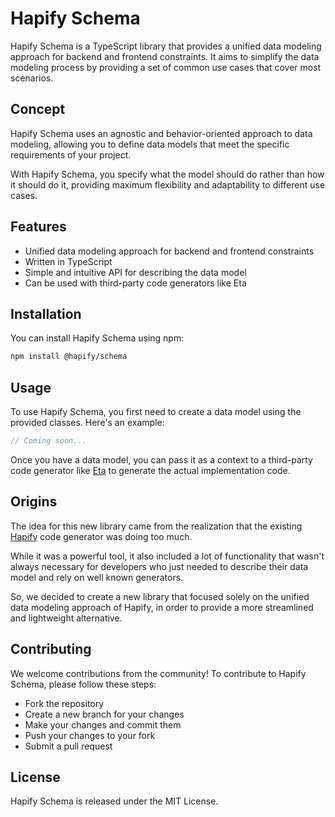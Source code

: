 # Hapify Schema

Hapify Schema is a TypeScript library that provides a unified data modeling approach for backend and frontend constraints.
It aims to simplify the data modeling process by providing a set of common use cases that cover most scenarios.

## Concept

Hapify Schema uses an agnostic and behavior-oriented approach to data modeling,
allowing you to define data models that meet the specific requirements of your project.

With Hapify Schema, you specify what the model should do rather than how it should do it,
providing maximum flexibility and adaptability to different use cases.

## Features

- Unified data modeling approach for backend and frontend constraints
- Written in TypeScript
- Simple and intuitive API for describing the data model
- Can be used with third-party code generators like Eta

## Installation

You can install Hapify Schema using npm:

```bash
npm install @hapify/schema
```

## Usage

To use Hapify Schema, you first need to create a data model using the provided classes. Here's an example:

```typescript
// Coming soon...
```

Once you have a data model, you can pass it as a context to a third-party code generator like [Eta](https://eta.js.org/) to generate the actual implementation code.

## Origins

The idea for this new library came from the realization that the existing [Hapify](https://github.com/hapify/hapify) code generator was doing too much.

While it was a powerful tool, it also included a lot of functionality that wasn't always necessary for developers who just needed to describe their data model and rely on well known generators.

So, we decided to create a new library that focused solely on the unified data modeling approach of Hapify, in order to provide a more streamlined and lightweight alternative.

## Contributing

We welcome contributions from the community! To contribute to Hapify Schema, please follow these steps:

- Fork the repository
- Create a new branch for your changes
- Make your changes and commit them
- Push your changes to your fork
- Submit a pull request

## License

Hapify Schema is released under the MIT License.
